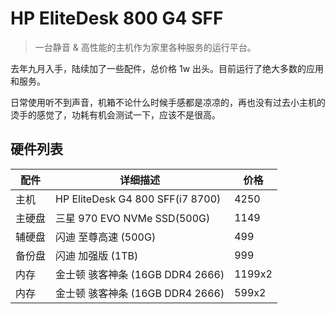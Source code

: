# HP EliteDesk 800 G4 SFF

> 一台静音 & 高性能的主机作为家里各种服务的运行平台。

去年九月入手，陆续加了一些配件，总价格 1w 出头。目前运行了绝大多数的应用和服务。

日常使用听不到声音，机箱不论什么时候手感都是凉凉的，再也没有过去小主机的烫手的感觉了，功耗有机会测试一下，应该不是很高。

## 硬件列表

|配件|详细描述|价格|
|---|---|---|
|主机|HP EliteDesk G4 800 SFF(i7 8700)|4250|
|主硬盘|三星 970 EVO NVMe SSD(500G)|1149|
|辅硬盘|闪迪 至尊高速 (500G)|499|
|备份盘|闪迪 加强版 (1TB)|999|
|内存|金士顿 骇客神条 (16GB DDR4 2666)|1199x2|
|内存|金士顿 骇客神条 (16GB DDR4 2666)|599x2|
